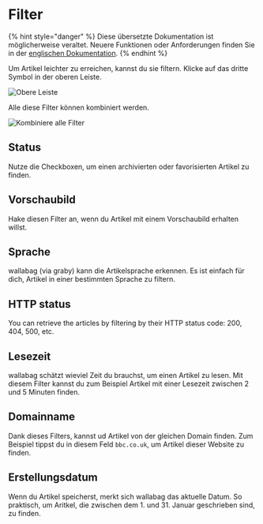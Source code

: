 Filter
======

{% hint style="danger" %}
Diese übersetzte Dokumentation ist möglicherweise veraltet. Neuere Funktionen oder Anforderungen finden Sie in der [englischen Dokumentation](https://doc.wallabag.org/en/).
{% endhint %}

Um Artikel leichter zu erreichen, kannst du sie filtern. Klicke auf das
dritte Symbol in der oberen Leiste.

![Obere Leiste](../../img/user/topbar.png)

Alle diese Filter können kombiniert werden.

![Kombiniere alle Filter](../../img/user/filters.png)

Status
------

Nutze die Checkboxen, um einen archivierten oder favorisierten Artikel
zu finden.

Vorschaubild
------------

Hake diesen Filter an, wenn du Artikel mit einem Vorschaubild erhalten
willst.

Sprache
-------

wallabag (via graby) kann die Artikelsprache erkennen. Es ist einfach
für dich, Artikel in einer bestimmten Sprache zu filtern.

HTTP status
-----------

You can retrieve the articles by filtering by their HTTP status code:
200, 404, 500, etc.

Lesezeit
--------

wallabag schätzt wieviel Zeit du brauchst, um einen Artikel zu lesen.
Mit diesem Filter kannst du zum Beispiel Artikel mit einer Lesezeit
zwischen 2 und 5 Minuten finden.

Domainname
----------

Dank dieses Filters, kannst ud Artikel von der gleichen Domain finden.
Zum Beispiel tippst du in diesem Feld `bbc.co.uk`, um Artikel dieser
Website zu finden.

Erstellungsdatum
----------------

Wenn du Artikel speicherst, merkt sich wallabag das aktuelle Datum. So
praktisch, um Aritkel, die zwischen dem 1. und 31. Januar geschrieben
sind, zu finden.
